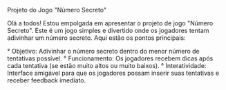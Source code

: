 Projeto do Jogo "Número Secreto"

Olá a todos! Estou empolgada em apresentar o projeto de jogo "Número Secreto". Este é um jogo simples e divertido onde os jogadores tentam adivinhar um número secreto. 
Aqui estão os pontos principais:

° Objetivo: Adivinhar o número secreto dentro do menor número de tentativas possível. 
° Funcionamento: Os jogadores recebem dicas após cada tentativa (se estão muito altos ou muito baixos). 
° Interatividade: Interface amigável para que os jogadores possam inserir suas tentativas e receber feedback imediato.
